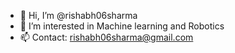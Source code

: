 - 👋 Hi, I’m @rishabh06sharma
- 👀 I’m interested in Machine learning and Robotics
- 📫 Contact: rishabh06sharma@gmail.com

<!---
rishabh06sharma/rishabh06sharma is a ✨ special ✨ repository because its `README.md` (this file) appears on your GitHub profile.
You can click the Preview link to take a look at your changes.
--->

